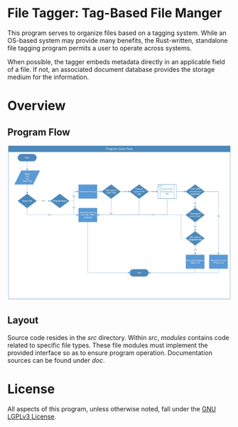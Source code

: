 # File Tagger: Tag-Based File Manger

This program serves to organize files based on a tagging system. While an OS-based system may provide many benefits, the Rust-written, standalone file tagging program permits a user to operate across systems.

When possible, the tagger embeds metadata directly in an applicable field of a file. If not, an associated document database provides the storage medium for the information.

# Overview

## Program Flow

![Logic Flow](doc/LogicFlow.png)

## Layout  

Source code resides in the *src* directory. Within *src*, *modules* contains code related to specific file types.
These file modules must implement the provided interface so as to ensure program operation.
Documentation sources can be found under *doc*.

# License

All aspects of this program, unless otherwise noted, fall under the [GNU LGPLv3 License](LICENSE.md).
